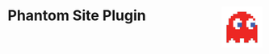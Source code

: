 # Phantom Site Plugin <img src="https://github.com/prykon/phantom-site-plugin/raw/master/assets/phantom.png" align="right" width="80">